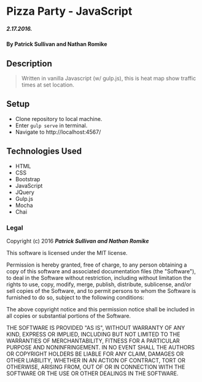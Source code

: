 # Pizza Party - JavaScript

##### 2.17.2016.

#### By **Patrick Sullivan and Nathan Romike**

## Description

> Written in vanilla Javascript (w/ gulp.js), this is heat map show traffic times at set location.

## Setup

* Clone repository to local machine.
* Enter `gulp serve` in terminal.
* Navigate to http://localhost:4567/

## Technologies Used

* HTML
* CSS
* Bootstrap
* JavaScript
* JQuery
* Gulp.js
* Mocha
* Chai

### Legal

Copyright (c) 2016 **_Patrick Sullivan and Nathan Romike_**

This software is licensed under the MIT license.

Permission is hereby granted, free of charge, to any person obtaining a copy
of this software and associated documentation files (the "Software"), to deal
in the Software without restriction, including without limitation the rights
to use, copy, modify, merge, publish, distribute, sublicense, and/or sell
copies of the Software, and to permit persons to whom the Software is
furnished to do so, subject to the following conditions:

The above copyright notice and this permission notice shall be included in
all copies or substantial portions of the Software.

THE SOFTWARE IS PROVIDED "AS IS", WITHOUT WARRANTY OF ANY KIND, EXPRESS OR
IMPLIED, INCLUDING BUT NOT LIMITED TO THE WARRANTIES OF MERCHANTABILITY,
FITNESS FOR A PARTICULAR PURPOSE AND NONINFRINGEMENT. IN NO EVENT SHALL THE
AUTHORS OR COPYRIGHT HOLDERS BE LIABLE FOR ANY CLAIM, DAMAGES OR OTHER
LIABILITY, WHETHER IN AN ACTION OF CONTRACT, TORT OR OTHERWISE, ARISING FROM,
OUT OF OR IN CONNECTION WITH THE SOFTWARE OR THE USE OR OTHER DEALINGS IN
THE SOFTWARE.
